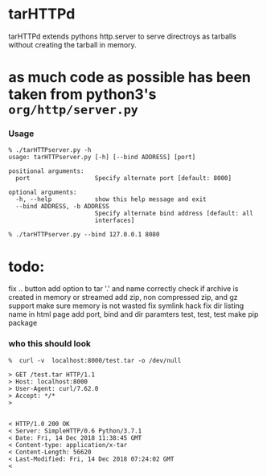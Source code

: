 # tarHTTPd
tarHTTPd extends pythons http.server to serve directroys as tarballs without creating the tarball in memory.

# as much code as possible has been taken from python3's `org/http/server.py`

### Usage
```
% ./tarHTTPserver.py -h
usage: tarHTTPserver.py [-h] [--bind ADDRESS] [port]

positional arguments:
  port                  Specify alternate port [default: 8000]

optional arguments:
  -h, --help            show this help message and exit
  --bind ADDRESS, -b ADDRESS
                        Specify alternate bind address [default: all
                        interfaces]
```

```
% ./tarHTTPserver.py --bind 127.0.0.1 8080
```


# todo:
fix .. button
add option to tar '.' and name correctly
check if archive is created in memory or streamed
add zip, non compressed zip, and gz support
make sure memory is not wasted
fix symlink hack
fix dir listing name in html page
add port, bind and dir paramters
test, test, test
make pip package

### who this should look
```
%  curl -v  localhost:8000/test.tar -o /dev/null  

> GET /test.tar HTTP/1.1
> Host: localhost:8000
> User-Agent: curl/7.62.0
> Accept: */*
> 


< HTTP/1.0 200 OK
< Server: SimpleHTTP/0.6 Python/3.7.1
< Date: Fri, 14 Dec 2018 11:38:45 GMT
< Content-type: application/x-tar
< Content-Length: 56620
< Last-Modified: Fri, 14 Dec 2018 07:24:02 GMT
< 

```
